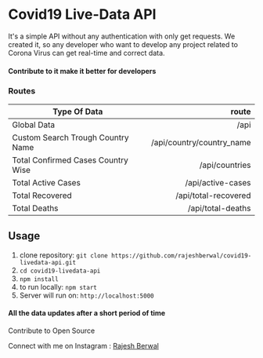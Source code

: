 # Covid19 Live-Data API

It's a simple API without any authentication with only get requests. We created it, so any developer who want to develop any project related to Corona Virus can get real-time and correct data.

#### Contribute to it make it better for developers

### Routes

| Type Of Data                            | route                     |
| --------------------------------------- |--------------------------:|
| Global Data                             | /api                      |
| Custom Search Trough Country Name       | /api/country/country_name |
| Total Confirmed Cases Country Wise      | /api/countries            |
| Total Active Cases                      | /api/active-cases         |
| Total Recovered                         | /api/total-recovered      |
| Total Deaths                            | /api/total-deaths         |

## Usage

1. clone repository: `git clone https://github.com/rajeshberwal/covid19-livedata-api.git`
2. `cd covid19-livedata-api`
3. `npm install`
4. to run locally: `npm start`
5. Server will run on: `http://localhost:5000`

#### All the data updates after a short period of time

Contribute to Open Source

Connect with me on Instagram : [Rajesh Berwal](https://www.instagram.com/imrajeshberwal/)
